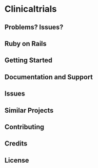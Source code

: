 Clinicaltrials
================

Problems? Issues?
-----------

Ruby on Rails
-------------

Getting Started
---------------

Documentation and Support
-------------------------

Issues
-------------

Similar Projects
----------------

Contributing
------------

Credits
-------

License
-------
